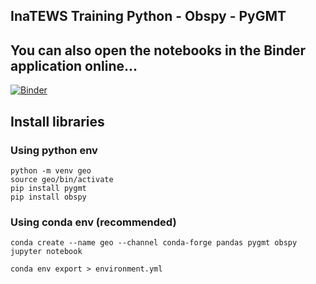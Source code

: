 ## InaTEWS Training Python - Obspy - PyGMT

## You can also open the notebooks in the Binder application online...

[![Binder](https://mybinder.org/badge_logo.svg)](https://mybinder.org/v2/gh/seismologie/Latihan/main)

## Install libraries

### Using python env
```
python -m venv geo
source geo/bin/activate
pip install pygmt
pip install obspy
```

### Using conda env (recommended)
```
conda create --name geo --channel conda-forge pandas pygmt obspy jupyter notebook
```




```
conda env export > environment.yml
```
